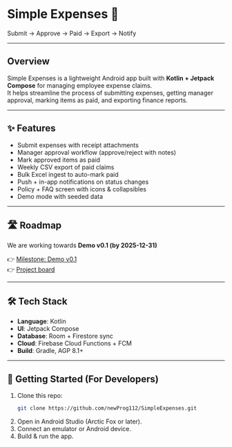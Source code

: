 # Simple Expenses 💸  
Submit → Approve → Paid → Export → Notify  

---

## Overview  
Simple Expenses is a lightweight Android app built with **Kotlin + Jetpack Compose** for managing employee expense claims.  
It helps streamline the process of submitting expenses, getting manager approval, marking items as paid, and exporting finance reports.  

---

## ✨ Features  
- Submit expenses with receipt attachments  
- Manager approval workflow (approve/reject with notes)  
- Mark approved items as paid  
- Weekly CSV export of paid claims  
- Bulk Excel ingest to auto-mark paid  
- Push + in-app notifications on status changes  
- Policy + FAQ screen with icons & collapsibles  
- Demo mode with seeded data  

---

## 🛣 Roadmap  
We are working towards **Demo v0.1 (by 2025-12-31)**  

👉 [Milestone: Demo v0.1](https://github.com/newProg112/SimpleExpenses/milestone/1)  
👉 [Project board](https://github.com/users/newProg112/projects/1)  

---

## 🛠 Tech Stack  
- **Language**: Kotlin  
- **UI**: Jetpack Compose  
- **Database**: Room + Firestore sync  
- **Cloud**: Firebase Cloud Functions + FCM  
- **Build**: Gradle, AGP 8.1+  

---

## 🚀 Getting Started (For Developers)  
1. Clone this repo:  
   ```bash
   git clone https://github.com/newProg112/SimpleExpenses.git
2. Open in Android Studio (Arctic Fox or later).
3. Connect an emulator or Android device.
4. Build & run the app.
